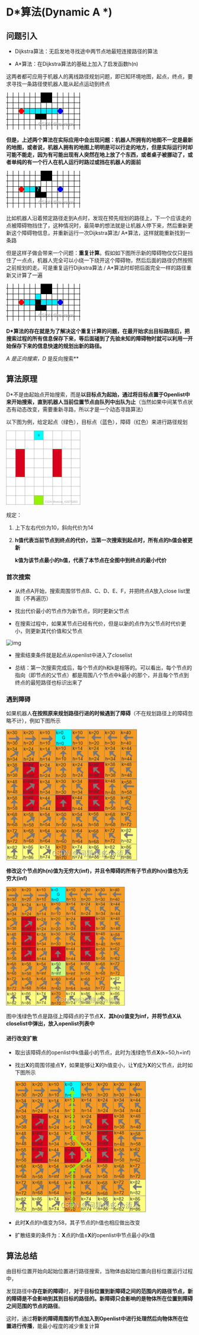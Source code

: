 # D*算法(Dynamic  A *)

## 问题引入

- Dijkstra算法：无启发地寻找途中两节点地最短连接路径的算法

- A*算法：在Dijkstra算法的基础上加入了启发函数h(n)

这两者都可应用于机器人的离线路径规划问题，即已知环境地图，起点，终点，要求寻找一条路径使机器人能从起点运动到终点

![img](../../imgs/6a0c1bb99346434485c69f99ee8b1c71.png)

**但是，上述两个算法在实际应用中会出现问题：机器人所拥有的地图不一定是最新的地图，或者说，机器人拥有的地图上明明是可以行走的地方，但是实际运行时却可能不能走，因为有可能出现有人突然在地上放了个东西，或者桌子被挪动了，或者单纯的有一个行人在机人运行时路过或挡在机器人的面前**

![img](../../imgs/d9b60d17399c4efca978f0a2e65aca84.png)

比如机器人沿着预定路径走到A点时，发现在预先规划的路径上，下一个应该走的点被障碍物挡住了，这种情况时，最简单的想法就是让机器人停下来，然后重新更新这个障碍物信息，并重新运行一次Dijkstra算法/ A*算法，这样就能重新找到一条路

但是这样子做会带来一个问题：**重复计算**。假如如下图所示新的障碍物仅仅只是挡住了一点点，机器人完全可以小绕一下绕开这个障碍物，然后后面的路径仍然按照之前规划的走。可是重复运行Dijkstra算法 / A*算法时却把后面完全一样的路径重新又计算了一遍

![img](../../imgs/39e679741c1f4e78905b618a3173f30c.png)

**D*算法的存在就是为了解决这个重复计算的问题，在最开始求出目标路径后，把搜索过程的所有信息保存下来，等后面碰到了先验未知的障碍物时就可以利用一开始保存下来的信息快速的规划出新的路径。**

**A* 是正向搜索，D* 是反向搜索**



## 算法原理

D*不是由起始点开始搜索，而是**以目标点为起始，通过将目标点置于Openlist中来开始搜索，直到机器人当前位置节点由队列中出队为止**（当然如果中间某节点状态有动态改变，需要重新寻路，所以才是一个动态寻路算法）

以下图为例，给定起点（绿色），目标点（蓝色），障碍（红色）来进行路径规划

<img src="../../imgs/7adcd9a95ce74f249456c318d6d4ec47.png" alt="img" style="zoom:50%;" />

规定：

1. 上下左右代价为10，斜向代价为14

2. **h值代表当前节点到终点的代价，当第一次搜索到起点时，所有点的h值会被更新**

   **k值为该节点最小的h值，代表了本节点在全图中到终点的最小代价**



### 首次搜索

- 从终点A开始，搜索周围邻节点B、C、D、E、F，并把终点A放入close list里面（不再遍历）


- 找出代价最小的节点作为新节点，同时更新父节点


- 在搜索过程中，如果某节点已经有代价，但是以新的点作为父节点时代价更小，则更新其代价值和父节点


![img](https://img-blog.csdnimg.cn/88286f46366c4dffb6ee5844784717e1.png#pic_center)

- 搜索结束条件就是起点从openlist中进入了closelist


- 总结：第一次搜索完成后，每个节点的h和k是相等的。可以看出，每个节点的指向（即节点的父节点）都是周围八个节点中k最小的那个，并且每个节点到终点的最短路径也标识出来了



### 遇到障碍

如果机器人**在按照原来规划路径行进的时候遇到了障碍**（不在规划路径上的障碍忽略不计），例如下图所示

![img](../../imgs/4277014366fd47f5b434fbfb0d5638ca.png)

**修改这个节点的h(n)值为无穷大(inf)，并且令障碍的所有子节点的h(n)值也为无穷大(inf)**

<img src="../../imgs/b21fb7bdf76e422b991b3cf7aa327e71.png" alt="img" style="zoom:80%;" />

图中浅绿色节点是路径上障碍点的子节点**X**，**其h(n)值变为inf，并将节点X从closelist中弹出，放入openlist列表中**

#### 进行改变扩散

- 取出该障碍点的openlist中k值最小的节点，此时为浅绿色节点**X**(k=50,h=inf)

- 找出**X**的周围邻接点**Y**，如果能够让**X**的h值变小，让**Y**成为**X**的父节点，此时如下图所示

  ![img](../../imgs/caf79af6d9ad4754a25ad49d174496b8.png)

- 此时**X**点的h值变为58，其子节点的h值也相应做出改变

- 扩散结束的条件为：**X**点的h值$\leq$**X**的openlist中节点最小的k值



## 算法总结

由目标位置开始向起始位置进行路径搜索，当物体由起始位置向目标位置运行过程中，

发现路径中**存在新的障碍**时，**对于目标位置到新障碍之间的范围内的路径节点，新的障碍是不会影响到其到目标的路径的。新障碍只会影响的是物体所在位置到障碍之间范围的节点的路径**。

这时，通过**将新的障碍周围的节点加入到Openlist中进行处理然后向物体所在位置进行传播**，能最小程度的减少重复计算
